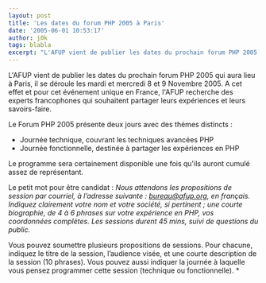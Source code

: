 ```yaml
---
layout: post
title: 'Les dates du forum PHP 2005 à Paris'
date: '2005-06-01 10:53:17'
author: j0k
tags: blabla
excerpt: "L'AFUP vient de publier les dates du prochain forum PHP 2005 qui aura lieu à Paris, il se déroule les mardi et mercredi 8 et 9 Novembre 2005.   )   A cet effet et pour cet événement unique en France, l'AFUP recherche des experts francophones qui souhaitent partager leurs expériences et leurs savoirs-faire.  \n  \nLe Forum PHP 2005 présente deux jours      …"
---
```


L'AFUP vient de publier les dates du prochain forum PHP 2005 qui aura lieu à Paris, il se déroule les mardi et mercredi 8 et 9 Novembre 2005.      A cet effet et pour cet événement unique en France, l'AFUP recherche des experts francophones qui souhaitent partager leurs expériences et leurs savoirs-faire.

Le Forum PHP 2005 présente deux jours avec des thèmes distincts :
*  Journée technique, couvrant les techniques avancées PHP
*  Journée fonctionnelle, destinée à partager les expériences en PHP

Le programme sera certainement disponible une fois qu'ils auront cumulé assez de représentant.

Le petit mot pour être candidat :   *Nous attendons les propositions de session par courriel, à l’adresse suivante : bureau@afup.org, en français. Indiquez clairement votre nom et votre société, si pertinent ; une courte biographie, de 4 à 6 phrases sur votre expérience en PHP, vos coordonnées complètes. Les sessions durent 45 mins, suivi de questions du public.*

Vous pouvez soumettre plusieurs propositions de sessions. Pour chacune, indiquez le titre de la session, l’audience visée, et une courte description de la session (10 phrases). Vous pouvez aussi indiquer la journée à laquelle vous pensez programmer cette session (technique ou fonctionnelle). *
